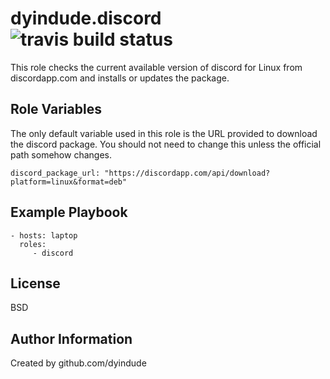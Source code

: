 dyindude.discord ![travis build status](https://travis-ci.com/dyindude/ansible-role-discord.svg?branch=master)
=========

This role checks the current available version of discord for Linux from discordapp.com and installs or updates the package.

Role Variables
--------------

The only default variable used in this role is the URL provided to download the discord package. You should not need to change this unless the official path somehow changes.

`discord_package_url: "https://discordapp.com/api/download?platform=linux&format=deb"`

Example Playbook
----------------

    - hosts: laptop
      roles:
         - discord

License
-------

BSD

Author Information
------------------

Created by github.com/dyindude
